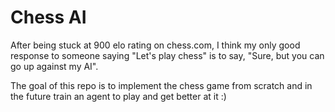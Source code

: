 # Chess AI

After being stuck at 900 elo rating on chess.com, I think my only good response to someone saying "Let's play chess" is to say, "Sure, but you can go up against my AI".

The goal of this repo is to implement the chess game from scratch and in the future train an agent to play and get better at it :)
